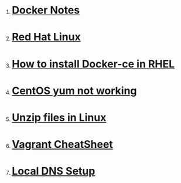 1. # [Docker Notes](/docker.md)

2. # [Red Hat Linux](/rhcsaGeneral.md)

3. # [How to install Docker-ce in RHEL](/how%20to%20install%20docker-ce%20in%20rhel8.md)

4. # [CentOS yum not working](/CentOS_yum_Fix.md)

5. # [Unzip files in Linux](/unzip_zip_files_in_linux.md)

6. # [Vagrant CheatSheet](/vagrant_cheatsheet.md)

6. # [Local DNS Setup](/local_dns_setup.md)